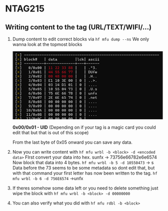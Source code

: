 # NTAG215

## Writing content to the tag (URL/TEXT/WIFI/…)

1. Dump content to edit correct blocks via `hf mfu dump --ns` 
   We only wanna look at the topmost blocks

   ![image-20240926225456059](NTAG215.assets/image-20240926225456059.png)

   **0x00/0x01 - UID** (Depending on if your tag is a magic card you could edit that but that is out of this scope)

   From the last byte of 0x05 onward you can save any data.

2. Now you can write content with `hf mfu wrbl -b <block> -d <encoded data>`
   FIrst convert your data into hex.
   sunfx -> 73756e66782e6e6574
   Now block that data into 4 bytes.
   `hf mfu wrbl -b 5 -d 10550473` -> s
   Data before the 73 seems to be some metadata so dont edit that, but with that command your first letter has now been written to the tag.
   `hf mfu wrbl -b 6 -d 756E6574` ->unfx

3. If theres somehow some data left or you need to delete something just wipe the block with `hf mfu wrbl -b <block> -d 00000000`

4. You can also verify what you did with  `hf mfu rdbl -b <block>`